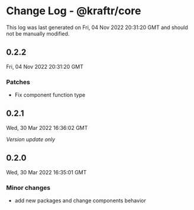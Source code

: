 # Change Log - @kraftr/core

This log was last generated on Fri, 04 Nov 2022 20:31:20 GMT and should not be manually modified.

## 0.2.2
Fri, 04 Nov 2022 20:31:20 GMT

### Patches

- Fix component function type

## 0.2.1
Wed, 30 Mar 2022 16:36:02 GMT

_Version update only_

## 0.2.0
Wed, 30 Mar 2022 16:35:01 GMT

### Minor changes

- add new packages and change components behavior

